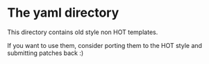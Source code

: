 # The yaml directory

This directory contains old style non HOT templates.

If you want to use them, consider porting them to the HOT style and submitting patches back :) 